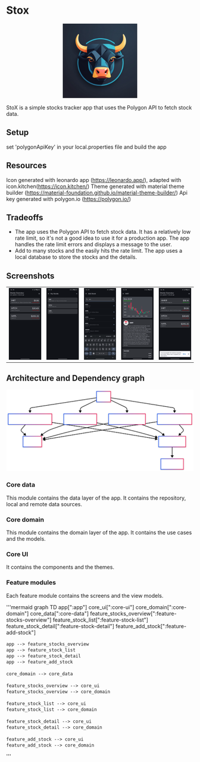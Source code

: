 # Stox
<p align="center">
  <img src="https://github.com/eltonkola/Stox/blob/main/images/play_store_512.png" width="200">
</p>
StoX is a simple stocks tracker app that uses the Polygon API to fetch stock data.

## Setup
set 'polygonApiKey' in your local.properties file and build the app 

## Resources
Icon generated with leonardo app (https://leonardo.app/), adapted with icon.kitchen(https://icon.kitchen/)
Theme generated with material theme builder (https://material-foundation.github.io/material-theme-builder/)
Api key generated with polygon.io (https://polygon.io/)

## Tradeoffs
- The app uses the Polygon API to fetch stock data. It has a relatively low rate limit, so it's not a good idea to use it for a production app. The app handles the rate limit errors and displays a message to the user.
- Add to many stocks and the easily hits the rate limit. The app uses a local database to store the stocks and the details.


## Screenshots

|                                                                                             |                                                                                             |                                                                                             |                                                                                             |                                                                                             |
| :-------------------------------------------------------------------------------------------: | :-------------------------------------------------------------------------------------------: | :-------------------------------------------------------------------------------------------: | :-------------------------------------------------------------------------------------------: | :-------------------------------------------------------------------------------------------: |
| <img src="https://github.com/eltonkola/Stox/blob/main/images/screenshot_1.png" width="200"> | <img src="https://github.com/eltonkola/Stox/blob/main/images/screenshot_2.png" width="200"> | <img src="https://github.com/eltonkola/Stox/blob/main/images/screenshot_3.png" width="200"> | <img src="https://github.com/eltonkola/Stox/blob/main/images/screenshot_4.png" width="200"> | <img src="https://github.com/eltonkola/Stox/blob/main/images/screenshot_5.png" width="200"> |



## Architecture and Dependency graph
![dependency graph](https://github.com/eltonkola/Stox/blob/main/images/module_graph.svg)

### Core data
This module contains the data layer of the app. It contains the repository, local and remote data sources.

### Core domain
This module contains the domain layer of the app. It contains the use cases and the models.

### Core UI
It contains the components and the themes.

### Feature modules
Each feature module contains the screens and the view models.


'''mermaid
graph TD
    app[":app"]
    core_ui[":core-ui"]
    core_domain[":core-domain"]
    core_data[":core-data"]
    feature_stocks_overview[":feature-stocks-overview"]
    feature_stock_list[":feature-stock-list"]
    feature_stock_detail[":feature-stock-detail"]
    feature_add_stock[":feature-add-stock"]

    app --> feature_stocks_overview
    app --> feature_stock_list
    app --> feature_stock_detail
    app --> feature_add_stock
    
    core_domain --> core_data
    
    feature_stocks_overview --> core_ui
    feature_stocks_overview --> core_domain
    
    feature_stock_list --> core_ui
    feature_stock_list --> core_domain
    
    feature_stock_detail --> core_ui
    feature_stock_detail --> core_domain
    
    feature_add_stock --> core_ui
    feature_add_stock --> core_domain
'''
